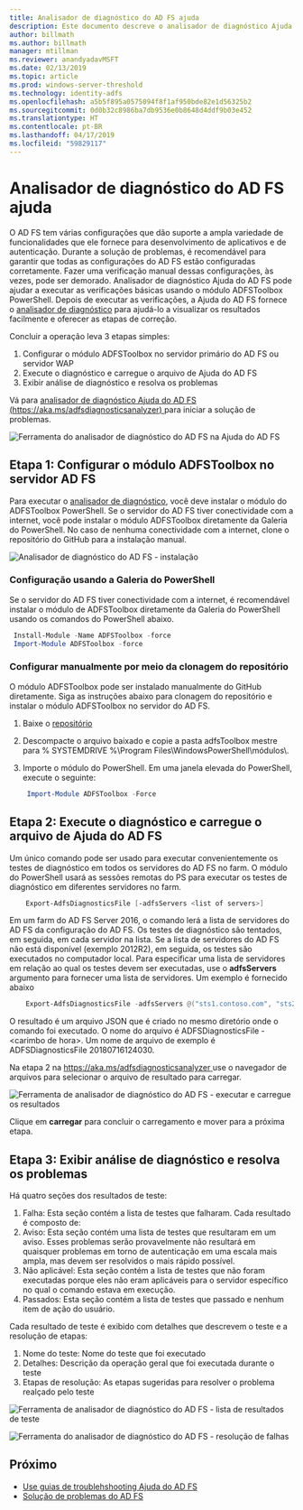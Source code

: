 ```yaml
---
title: Analisador de diagnóstico do AD FS ajuda
description: Este documento descreve o analisador de diagnóstico Ajuda do AD FS e como ele pode realizar o basic verifica usando o diagnóstico do AD FS módulo do PowerShell.
author: billmath
ms.author: billmath
manager: mtillman
ms.reviewer: anandyadavMSFT
ms.date: 02/13/2019
ms.topic: article
ms.prod: windows-server-threshold
ms.technology: identity-adfs
ms.openlocfilehash: a5b5f895a0575094f8f1af950bde82e1d56325b2
ms.sourcegitcommit: 0d0b32c8986ba7db9536e0b8648d4ddf9b03e452
ms.translationtype: HT
ms.contentlocale: pt-BR
ms.lasthandoff: 04/17/2019
ms.locfileid: "59829117"
---
```

# <a name="ad-fs-help-diagnostics-analyzer"></a>Analisador de diagnóstico do AD FS ajuda

O AD FS tem várias configurações que dão suporte a ampla variedade de funcionalidades que ele fornece para desenvolvimento de aplicativos e de autenticação. Durante a solução de problemas, é recomendável para garantir que todas as configurações do AD FS estão configuradas corretamente. Fazer uma verificação manual dessas configurações, às vezes, pode ser demorado. Analisador de diagnóstico Ajuda do AD FS pode ajudar a executar as verificações básicas usando o módulo ADFSToolbox PowerShell. Depois de executar as verificações, a Ajuda do AD FS fornece o [analisador de diagnóstico](https://aka.ms/adfsdiagnosticsanalyzer) para ajudá-lo a visualizar os resultados facilmente e oferecer as etapas de correção.

Concluir a operação leva 3 etapas simples:

1. Configurar o módulo ADFSToolbox no servidor primário do AD FS ou servidor WAP
2. Execute o diagnóstico e carregue o arquivo de Ajuda do AD FS
3. Exibir análise de diagnóstico e resolva os problemas

Vá para [analisador de diagnóstico Ajuda do AD FS (https://aka.ms/adfsdiagnosticsanalyzer) ](https://aka.ms/adfsdiagnosticsanalyzer) para iniciar a solução de problemas.

![Ferramenta do analisador de diagnóstico do AD FS na Ajuda do AD FS](media/ad-fs-diagonostics-analyzer/home.png)

## <a name="step-1-setup-the-adfstoolbox-module-on-ad-fs-server"></a>Etapa 1: Configurar o módulo ADFSToolbox no servidor AD FS

Para executar o [analisador de diagnóstico](https://aka.ms/adfsdiagnosticsanalyzer), você deve instalar o módulo do ADFSToolbox PowerShell. Se o servidor do AD FS tiver conectividade com a internet, você pode instalar o módulo ADFSToolbox diretamente da Galeria do PowerShell. No caso de nenhuma conectividade com a internet, clone o repositório do GitHub para a instalação manual. 

![Analisador de diagnóstico do AD FS - instalação](media/ad-fs-diagonostics-analyzer/step1.png)

### <a name="setup-using-powershell-gallery"></a>Configuração usando a Galeria do PowerShell

Se o servidor do AD FS tiver conectividade com a internet, é recomendável instalar o módulo de ADFSToolbox diretamente da Galeria do PowerShell usando os comandos do PowerShell abaixo.
 
   ```powershell 
    Install-Module -Name ADFSToolbox -force
    Import-Module ADFSToolbox -force
   ```
### <a name="setup-manually-by-cloning-the-repository"></a>Configurar manualmente por meio da clonagem do repositório

O módulo ADFSToolbox pode ser instalado manualmente do GitHub diretamente. Siga as instruções abaixo para clonagem do repositório e instalar o módulo ADFSToolbox no servidor do AD FS.

1. Baixe o [repositório](https://github.com/Microsoft/adfsToolbox/archive/master.zip)
2. Descompacte o arquivo baixado e copie a pasta adfsToolbox mestre para % SYSTEMDRIVE %\\Program Files\\WindowsPowerShell\\módulos\\.
3. Importe o módulo do PowerShell. Em uma janela elevada do PowerShell, execute o seguinte:
 
   ```powershell 
    Import-Module ADFSToolbox -Force
   ```

## <a name="step-2-execute-the-diagnostics-and-upload-the-file-to-ad-fs-help"></a>Etapa 2: Execute o diagnóstico e carregue o arquivo de Ajuda do AD FS

Um único comando pode ser usado para executar convenientemente os testes de diagnóstico em todos os servidores do AD FS no farm. O módulo do PowerShell usará as sessões remotas do PS para executar os testes de diagnóstico em diferentes servidores no farm.

```powershell
    Export-AdfsDiagnosticsFile [-adfsServers <list of servers>]
```

Em um farm do AD FS Server 2016, o comando lerá a lista de servidores do AD FS da configuração do AD FS. Os testes de diagnóstico são tentados, em seguida, em cada servidor na lista. Se a lista de servidores do AD FS não está disponível (exemplo 2012R2), em seguida, os testes são executados no computador local. Para especificar uma lista de servidores em relação ao qual os testes devem ser executadas, use o **adfsServers** argumento para fornecer uma lista de servidores. Um exemplo é fornecido abaixo

```powershell
    Export-AdfsDiagnosticsFile -adfsServers @("sts1.contoso.com", "sts2.contoso.com", "sts3.contoso.com")
```

O resultado é um arquivo JSON que é criado no mesmo diretório onde o comando foi executado. O nome do arquivo é ADFSDiagnosticsFile -\<carimbo de hora\>. Um nome de arquivo de exemplo é ADFSDiagnosticsFile 20180716124030.

Na etapa 2 na [ https://aka.ms/adfsdiagnosticsanalyzer ](https://aka.ms/adfsdiagnosticsanalyzer) use o navegador de arquivos para selecionar o arquivo de resultado para carregar.

![Ferramenta de analisador de diagnóstico do AD FS - executar e carregue os resultados](media/ad-fs-diagonostics-analyzer/step2.png)

Clique em **carregar** para concluir o carregamento e mover para a próxima etapa.

## <a name="step-3-view-diagnostics-analysis-and-resolve-any-issues"></a>Etapa 3: Exibir análise de diagnóstico e resolva os problemas

Há quatro seções dos resultados de teste:

1. Falha: Esta seção contém a lista de testes que falharam. Cada resultado é composto de:
2. Aviso: Esta seção contém uma lista de testes que resultaram em um aviso. Esses problemas serão provavelmente não resultará em quaisquer problemas em torno de autenticação em uma escala mais ampla, mas devem ser resolvidos o mais rápido possível.
3. Não aplicável: Esta seção contém a lista de testes que não foram executadas porque eles não eram aplicáveis para o servidor específico no qual o comando estava em execução.
4. Passados: Esta seção contém a lista de testes que passado e nenhum item de ação do usuário.

Cada resultado de teste é exibido com detalhes que descrevem o teste e a resolução de etapas:

1. Nome do teste: Nome do teste que foi executado
2. Detalhes: Descrição da operação geral que foi executada durante o teste
3. Etapas de resolução: As etapas sugeridas para resolver o problema realçado pelo teste

![Ferramenta de analisador de diagnóstico do AD FS - lista de resultados de teste](media/ad-fs-diagonostics-analyzer/step3a.png)

![Ferramenta do analisador de diagnóstico do AD FS - resolução de falhas](media/ad-fs-diagonostics-analyzer/step3b.png)

## <a name="next"></a>Próximo

- [Use guias de troublehshooting Ajuda do AD FS](https://aka.ms/adfshelp/troubleshooting )
- [Solução de problemas do AD FS](ad-fs-tshoot-overview.md)

 

